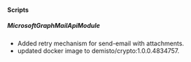 #### Scripts

##### MicrosoftGraphMailApiModule

- Added retry mechanism for send-email with attachments.
- updated docker image to demisto/crypto:1.0.0.4834757.
